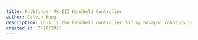 ```yaml
---
title: Pathfinder MK-III Handheld Controller
author: Calvin Hung
description: This is the handheld controller for my hexapod robotics project Pathfinder MKIII. Learn more about Pathfinder MK-III here: https://github.com/MagicalPotato715/Pathfinder-MKIII.
created_at: 7/20/2025
---
```

